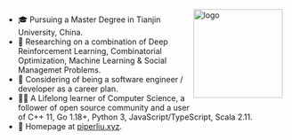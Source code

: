 <img src="https://github-readme-stats.vercel.app/api?username=piperliu" alt="logo" height="160" align="right" style="margin: 5px; margin-bottom: 20px;" />

- 🎓 Pursuing a Master Degree in Tianjin University, China.
- 🔬 Researching on a combination of Deep Reinforcement Learning, Combinatorial Optimization, Machine Learning & Social Managemet Problems.
- 🎈 Considering of being a software engineer / developer as a career plan.
- 👨‍💻 A Lifelong learner of Computer Science, a follower of open source community and a user of C++ 11, Go 1.18+, Python 3, JavaScript/TypeScript, Scala 2.11.
- 🏡 Homepage at [piperliu.xyz](https://piperliu.xyz).
